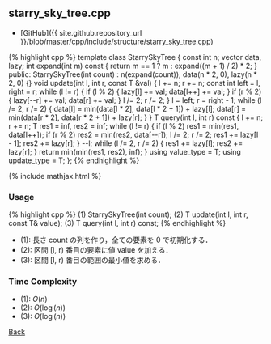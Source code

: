 ## starry_sky_tree.cpp

- [GitHub]({{ site.github.repository_url }}/blob/master/cpp/include/structure/starry_sky_tree.cpp)

{% highlight cpp %}
template <typename T>
class StarrySkyTree {
  const int n;
  vector<T> data, lazy;
  int expand(int m) const { return m == 1 ? m : expand((m + 1) / 2) * 2; }
public:
  StarrySkyTree(int count) : n(expand(count)), data(n * 2, 0), lazy(n * 2, 0) {}
  void update(int l, int r, const T &val) {
    l += n; r += n;
    const int left = l, right = r;
    while (l != r) {
      if (l % 2) { lazy[l] += val; data[l++] += val; }
      if (r % 2) { lazy[--r] += val; data[r] += val; }
      l /= 2; r /= 2;
    }
    l = left; r = right - 1;
    while (l /= 2, r /= 2) {
      data[l] = min(data[l * 2], data[l * 2 + 1]) + lazy[l];
      data[r] = min(data[r * 2], data[r * 2 + 1]) + lazy[r];
    }
  }
  T query(int l, int r) const {
    l += n; r += n;
    T res1 = inf<T>, res2 = inf<T>;
    while (l != r) {
      if (l % 2) res1 = min(res1, data[l++]);
      if (r % 2) res2 = min(res2, data[--r]);
      l /= 2; r /= 2; res1 += lazy[l - 1]; res2 += lazy[r];
    }
    --l;
    while (l /= 2, r /= 2) { res1 += lazy[l]; res2 += lazy[r]; }
    return min(min(res1, res2), inf<T>);
  }
  using value_type = T;
  using update_type = T;
};
{% endhighlight %}

{% include mathjax.html %}

### Usage

{% highlight cpp %}
(1) StarrySkyTree<typename T>(int count);
(2) T update(int l, int r, const T& value);
(3) T query(int l, int r) const;
{% endhighlight %}

- (1): 長さ count の列を作り，全ての要素を 0 で初期化する．
- (2): 区間 [l, r) 番目の要素に値 value を加える．
- (3): 区間 [l, r) 番目の範囲の最小値を求める．

### Time Complexity
- (1): $O(n)$
- (2): $O(\log(n))$
- (3): $O(\log(n))$

[Back](../..)

